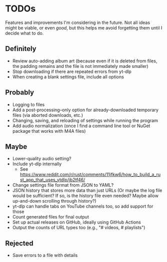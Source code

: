 # TODOs

Features and improvements I'm considering in the future. Not all ideas might be viable, or even _good_, but this helps me avoid forgetting them until I decide what to do.

## Definitely

- Review auto-adding album art (because even if it is deleted from files, the padding remains and the file is not immediately made smaller)
- Stop downloading if there are repeated errors from yt-dlp
- When creating a blank settings file, include all options

## Probably

- Logging to files
- Add a post-processing–only option for already-downloaded temporary files (via aborted downloads, etc.)
- Changing, saving, and reloading of settings while running the program
- Add audio normalization (once I find a command line tool or NuGet package that works with M4A files)

## Maybe

- Lower-quality audio setting?
- Include yt-dlp internally
  - See https://www.reddit.com/r/rust/comments/11jfkw6/how_to_build_a_rust_app_that_uses_ytdlp/jb2tf46/
- Change settings file format from JSON to YAML?
- JSON history that stores more data than just URLs (Or maybe the log file would be sufficient? If so, is the history file even needed? Maybe allow up-and-down scrolling through history?)
- yt-dlp can handle tabs on YouTube channels too, so add support for those
- Count generated files for final output
- Set up actual releases on GitHub, ideally using GitHub Actions
- Output the counts of URL types too (e.g., "# videos, # playlists")

## Rejected

- Save errors to a file with details

